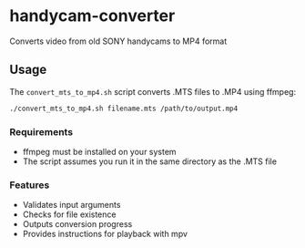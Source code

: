 # handycam-converter
Converts video from old SONY handycams to MP4 format

## Usage

The `convert_mts_to_mp4.sh` script converts .MTS files to .MP4 using ffmpeg:

```bash
./convert_mts_to_mp4.sh filename.mts /path/to/output.mp4
```

### Requirements

- ffmpeg must be installed on your system
- The script assumes you run it in the same directory as the .MTS file

### Features

- Validates input arguments
- Checks for file existence
- Outputs conversion progress
- Provides instructions for playback with mpv
